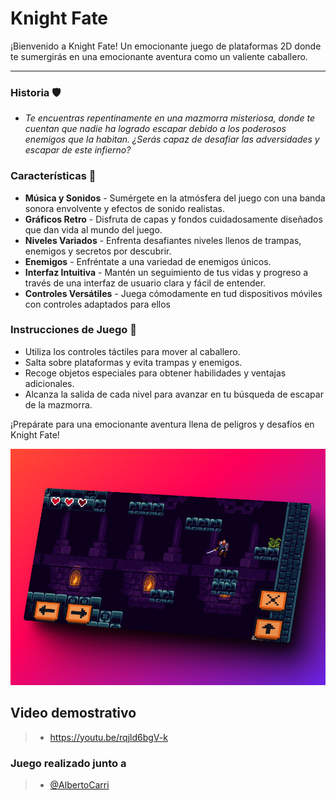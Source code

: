 # Knight Fate

¡Bienvenido a Knight Fate! Un emocionante juego de plataformas 2D donde te sumergirás en una emocionante aventura como un valiente caballero.

---

### Historia 🛡️

 -  *Te encuentras repentinamente en una mazmorra misteriosa, donde te cuentan que nadie ha logrado escapar debido a los poderosos enemigos que la habitan. ¿Serás capaz de desafiar las adversidades y escapar de este infierno?*

### Características 🔖

 - **Música y Sonidos** - Sumérgete en la atmósfera del juego con una banda sonora envolvente y efectos de sonido realistas.
 - **Gráficos Retro** - Disfruta de capas y fondos cuidadosamente diseñados que dan vida al mundo del juego.
 - **Niveles Variados** - Enfrenta desafiantes niveles llenos de trampas, enemigos y secretos por descubrir.
 - **Enemigos** - Enfréntate a una variedad de enemigos únicos.
 - **Interfaz Intuitiva** - Mantén un seguimiento de tus vidas y progreso a través de una interfaz de usuario clara y fácil de entender.
 - **Controles Versátiles** - Juega cómodamente en tud dispositivos móviles con controles adaptados para ellos

### Instrucciones de Juego 📖

 - Utiliza los controles táctiles para mover al caballero.
 - Salta sobre plataformas y evita trampas y enemigos.
 - Recoge objetos especiales para obtener habilidades y ventajas adicionales.
 - Alcanza la salida de cada nivel para avanzar en tu búsqueda de escapar de la mazmorra.

¡Prepárate para una emocionante aventura llena de peligros y desafíos en Knight Fate!


![Knight Fate](knight_fate.png)

## Video demostrativo

> - https://youtu.be/rqjld6bgV-k

### Juego realizado junto a 
> - [@AlbertoCarri]( https://github.com/AlbertoCarri)
